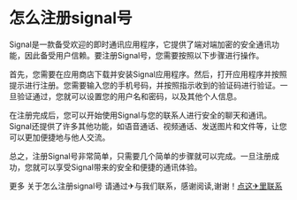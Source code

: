 # 怎么注册signal号

Signal是一款备受欢迎的即时通讯应用程序，它提供了端对端加密的安全通讯功能，因此备受用户信赖。要注册Signal号，您需要按照以下步骤进行操作。

首先，您需要在应用商店下载并安装Signal应用程序。然后，打开应用程序并按照提示进行注册。您需要输入您的手机号码，并按照指示收到的验证码进行验证。一旦验证通过，您就可以设置您的用户名和密码，以及其他个人信息。

在注册完成后，您可以开始使用Signal与您的联系人进行安全的聊天和通讯。Signal还提供了许多其他功能，如语音通话、视频通话、发送图片和文件等，让您可以更加便捷地与他人交流。

总之，注册Signal号非常简单，只需要几个简单的步骤就可以完成。一旦注册成功，您就可以享受Signal带来的安全和便捷的通讯体验。

更多 关于怎么注册signal号 请通过✈与我们联系，感谢阅读,谢谢！[点这✈里联系](https://w.k02.cc)